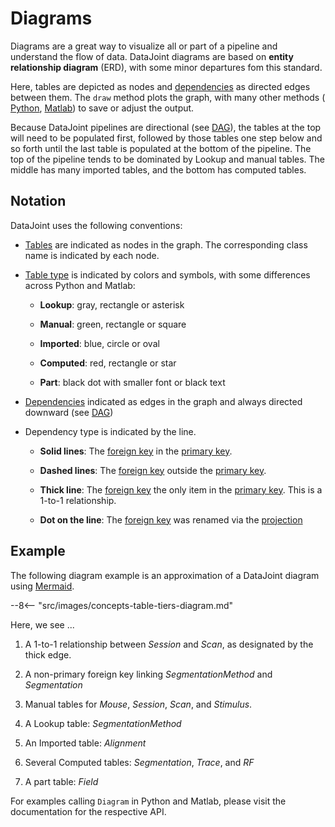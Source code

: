 # Diagrams

Diagrams are a great way to visualize all or part of a pipeline and understand the flow
of data. DataJoint diagrams are based on **entity relationship diagram** (ERD), with
some minor departures fom this standard. 

Here, tables are depicted as nodes and [dependencies](../dependencies) as directed edges
between them. The `draw` method plots the graph, with many other methods (
[Python](https://datajoint.com/docs/core/datajoint-python/latest/api/datajoint/diagram/),
[Matlab](https://github.com/datajoint/datajoint-matlab/blob/master/%2Bdj/ERD.m)) to
save or adjust the output.

Because DataJoint pipelines are directional (see [DAG](../../../glossary#dag)), the 
tables at the
top will need to be populated first, followed by those tables one step below and so
forth until the last table is populated at the bottom of the pipeline. The top of the
pipeline tends to be dominated by Lookup and manual tables. The middle has many
imported tables, and the bottom has computed tables.

## Notation

DataJoint uses the following conventions:

-   [Tables](../table-definitions) are indicated as nodes in the graph. The
    corresponding class name is indicated by each node.

-   [Table type](../../reproduce/table-tiers) is indicated by colors and symbols, with some
    differences across Python and Matlab: 

    - **Lookup**: gray, rectangle or asterisk
    
    - **Manual**: green, rectangle or square
    
    - **Imported**: blue, circle or oval
    
    - **Computed**: red, rectangle or star
    
    - **Part**: black dot with smaller font or black text

-   [Dependencies](../dependencies) indicated as edges in the graph and always
    directed downward (see [DAG](../../glossary#dag))

-   Dependency type is indicated by the line.

    - **Solid lines**: The [foreign key](../../glossary#foreign-key) in the
      [primary key](../../glossary#primary-key).

    - **Dashed lines**: The [foreign key](../../glossary#foreign-key) outside the
      [primary key](../../glossary#primary-key). 

    - **Thick line**: The [foreign key](../../glossary#foreign-key) the only item in
      the [primary key](../../glossary#primary-key). This is a 1-to-1 relationship.

    - **Dot on the line**: The [foreign key](../../glossary#foreign-key) was renamed
      via the [projection](../../query-lang/operators#proj)

## Example

The following diagram example is an approximation of a DataJoint diagram using
[Mermaid](https://mermaid-js.github.io/mermaid/#/).

--8<-- "src/images/concepts-table-tiers-diagram.md"

Here, we see ...

1. A 1-to-1 relationship between *Session* and *Scan*, as designated by the thick edge.

2. A non-primary foreign key linking *SegmentationMethod* and *Segmentation*

3. Manual tables for *Mouse*, *Session*, *Scan*, and *Stimulus*.

4. A Lookup table: *SegmentationMethod*

5. An Imported table: *Alignment*

6. Several Computed tables: *Segmentation*, *Trace*, and *RF*

7. A part table: *Field*
 
For examples calling `Diagram` in Python and Matlab, please visit the documentation for
the respective API.
